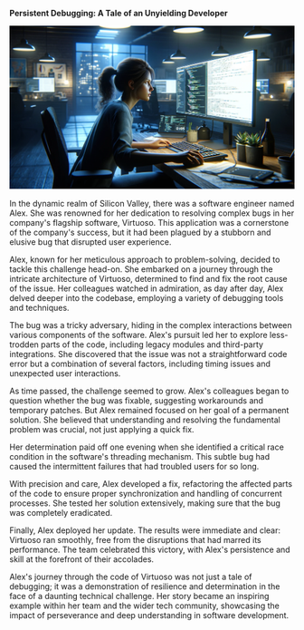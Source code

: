 **Persistent Debugging: A Tale of an Unyielding Developer**

!["A photorealistic image of a female software developer, Alex, working late at night in a modern office. She is focused on a large computer monitor, illuminated by the glow of the screen showing complex code and debugging tools. The dimly lit office subtly reveals elements of Silicon Valley, with technology posters and modern gadgets in the background, highlighting her dedication and concentration in solving a challenging problem."](./images/debugging.png)

In the dynamic realm of Silicon Valley, there was a software engineer named Alex. She was renowned for her dedication to resolving complex bugs in her company's flagship software, Virtuoso. This application was a cornerstone of the company's success, but it had been plagued by a stubborn and elusive bug that disrupted user experience.

Alex, known for her meticulous approach to problem-solving, decided to tackle this challenge head-on. She embarked on a journey through the intricate architecture of Virtuoso, determined to find and fix the root cause of the issue. Her colleagues watched in admiration, as day after day, Alex delved deeper into the codebase, employing a variety of debugging tools and techniques.

The bug was a tricky adversary, hiding in the complex interactions between various components of the software. Alex's pursuit led her to explore less-trodden parts of the code, including legacy modules and third-party integrations. She discovered that the issue was not a straightforward code error but a combination of several factors, including timing issues and unexpected user interactions.

As time passed, the challenge seemed to grow. Alex's colleagues began to question whether the bug was fixable, suggesting workarounds and temporary patches. But Alex remained focused on her goal of a permanent solution. She believed that understanding and resolving the fundamental problem was crucial, not just applying a quick fix.

Her determination paid off one evening when she identified a critical race condition in the software's threading mechanism. This subtle bug had caused the intermittent failures that had troubled users for so long.

With precision and care, Alex developed a fix, refactoring the affected parts of the code to ensure proper synchronization and handling of concurrent processes. She tested her solution extensively, making sure that the bug was completely eradicated.

Finally, Alex deployed her update. The results were immediate and clear: Virtuoso ran smoothly, free from the disruptions that had marred its performance. The team celebrated this victory, with Alex's persistence and skill at the forefront of their accolades.

Alex's journey through the code of Virtuoso was not just a tale of debugging; it was a demonstration of resilience and determination in the face of a daunting technical challenge. Her story became an inspiring example within her team and the wider tech community, showcasing the impact of perseverance and deep understanding in software development.
